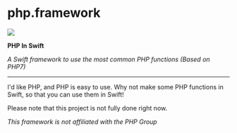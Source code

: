# php.framework

<img src='https://raw.githubusercontent.com/wdg/php.framework/master/PHPFramework/PHPFramework/Assets/phpswift.png'>

**PHP In Swift**

*A Swift framework to use the most common PHP functions (Based on PHP7)*

---

I'd like PHP, and PHP is easy to use.
Why not make some PHP functions in Swift, so that you can use them in Swift!

Please note that this project is not fully done right now.

*This framework is not affiliated with the PHP Group*